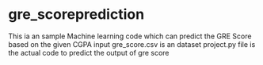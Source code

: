 # gre_scoreprediction

This ia an sample Machine learning code which can predict the GRE Score based on the given CGPA input 
gre_score.csv is an dataset
project.py file is the actual code to predict the output of gre score
